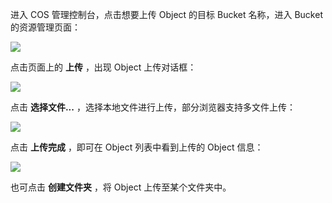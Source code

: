 进入 COS 管理控制台，点击想要上传 Object 的目标 Bucket 名称，进入 Bucket 的资源管理页面：

![](http://imgcache.tcecqpoc.fsphere.cn/image/mccdn.qcloud.com/static/img/4278478bceb5320a669de7bdb128f105/image.jpg)

点击页面上的 **上传** ，出现 Object 上传对话框：

![](http://imgcache.tcecqpoc.fsphere.cn/image/mccdn.qcloud.com/static/img/ddcb406303fe11dac3747c08073ed48d/image.png)

点击 **选择文件...** ，选择本地文件进行上传，部分浏览器支持多文件上传：

![](http://imgcache.tcecqpoc.fsphere.cn/image/mccdn.qcloud.com/static/img/e2b6bf8766fb73af24aa856c0e22eb12/image.png)

点击 **上传完成** ，即可在 Object 列表中看到上传的 Object 信息：

![](http://imgcache.tcecqpoc.fsphere.cn/image/mccdn.qcloud.com/static/img/c89069fd52b91046463171fa59426b7f/image.png)

也可点击 **创建文件夹** ，将 Object 上传至某个文件夹中。